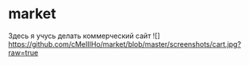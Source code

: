 # market

Здесь я учусь делать коммерческий сайт
![] https://github.com/cMeIIIHo/market/blob/master/screenshots/cart.jpg?raw=true
